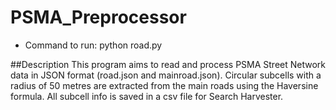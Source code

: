 PSMA_Preprocessor
======
- Command to run: python road.py

##Description
This program aims to read and process PSMA Street Network data in JSON format (road.json and mainroad.json). Circular subcells with a radius of 50 metres are extracted from the main roads using the Haversine formula. All subcell info is saved in a csv file for Search Harvester.
